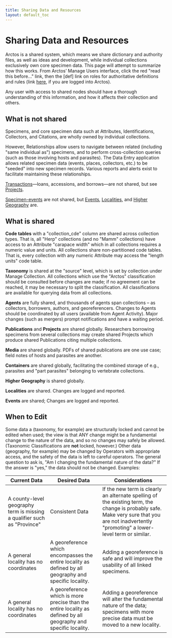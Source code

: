 ```yaml
---
title: Sharing Data and Resources
layout: default_toc
---
```


# Sharing Data and Resources

Arctos is a shared system, which means we share dictionary and authority
files, as well as ideas and development, while individual collections
exclusively own core specimen data. This page will attempt to summarize
how this works. From Arctos’ Manage Users interface, click the red "read this
before…" link, then the \[def\] link on roles for authoritative
definitions and rules (link [here](http://arctos.database.museum/Admin/user_roles.cfm), if you are logged into Arctos).

Any user with access to shared nodes should have a thorough
understanding of this information, and how it affects their collection
and others.

## What is not shared

Specimens, and core specimen data such at Attributes, Identifications,
Collectors, and Citations, are wholly owned by individual collections.

However, Relationships allow users to navigate between related
(including "same individual as") specimens, and to perform
cross-collection queries (such as those involving hosts and parasites).
The Data Entry application allows related specimen data (events, places,
collectors, etc.) to be "seeded" into new specimen records. Various
reports and alerts exist to facilitate maintaining these relationships.

[Transactions](transactions)—loans, accessions, and borrows—are not shared, but see
[Projects](projects).

[Specimen-events](specimen-event) are not shared, but [Events](collecting-event), [Localities](locality), and [Higher Geography](higher-geography)
are.

## What is shared

**Code tables** with a "collection_cde" column are shared across collection
types. That is, all "Herp" collections (and no "Mamm" collections) have
access to an Attribute "carapace width" which in all collections
requires a numeric value and units. All collections share
non-partitioned code tables. That is, every collection with any numeric
Attribute may access the "length units" code table.

**Taxonomy** is shared at the "source" level, which is set by collection
under Manage Collection. All collections which use the "Arctos"
classification should be consulted before changes are made; if no
agreement can be reached, it may be necessary to split the
classification. All classifications are available for querying data from
all collections.

**Agents** are fully shared, and thousands of agents span collections – as
collectors, borrowers, authors, and georeferencers. Changes to Agents
should be coordinated by all users (available from Agent Activity).
Major changes (such as mergers) prompt notifications and have a waiting
period.

**Publications** and **Projects** are shared globally. Researchers borrowing
specimens from several collections may create shared Projects which
produce shared Publications citing multiple collections.

**Media** are shared globally. PDFs of shared publications are one use case;
field notes of hosts and parasites are another.

**Containers** are shared globally, facilitating the combined storage of
e.g., parasites and "part parasites" belonging to vertebrate
collections.

**Higher Geography** is shared globally. 

**Localities** are shared. Changes are logged and reported.

**Events** are shared; Changes are logged and reported.

## When to Edit

Some data a (taxonomy, for example) are structurally locked and cannot be edited when used; the view is that ANY change might be a fundamental change to the nature of the data, and so no changes may safely be allowed. (Taxonomic Classifications are **not** locked, however.) Other data (geography, for example) may be changed by Operators with appropriate access, and the safety of the data is left to careful operators. The general question to ask is, "Am I changing the fundamental nature of the data?" If the answer is "yes," the data should not be changed. Examples:

|Current Data|Desired Data|Considerations|
|------------|------------|--------------|
|A county-level geography term is missing a qualifier such as "Province"|Consistent Data|If the new term is clearly an alternate spelling of the existing term, the change is probably safe. Make very sure that you are not inadvertently "promoting" a lower-level term or similar.|
|A general locality has no coordinates|A georeference which encompasses the entire locality as defined by all geography and specific locality.|Adding a georeference is safe and will improve the usability of all linked specimens.|
|A general locality has no coordinates|A georeference which is more precise than the entire locality as defined by all geography and specific locality.|Adding a georeference will alter the fundamental nature of the data; specimens with more precise data must be moved to a new locality.|

